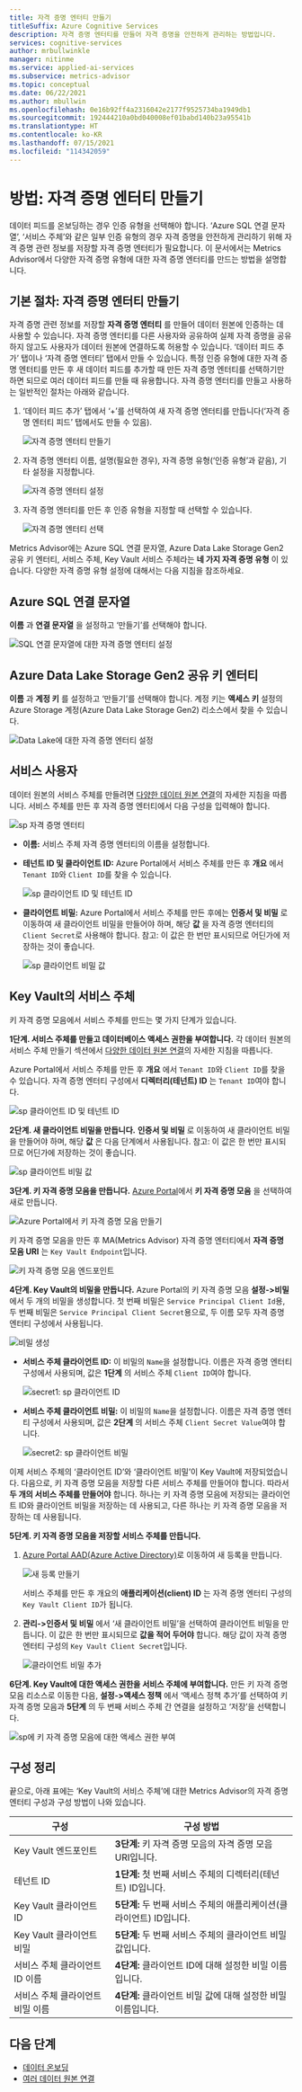 ```yaml
---
title: 자격 증명 엔터티 만들기
titleSuffix: Azure Cognitive Services
description: 자격 증명 엔터티를 만들어 자격 증명을 안전하게 관리하는 방법입니다.
services: cognitive-services
author: mrbullwinkle
manager: nitinme
ms.service: applied-ai-services
ms.subservice: metrics-advisor
ms.topic: conceptual
ms.date: 06/22/2021
ms.author: mbullwin
ms.openlocfilehash: 0e16b92ff4a2316042e2177f9525734ba1949db1
ms.sourcegitcommit: 192444210a0bd040008ef01babd140b23a95541b
ms.translationtype: HT
ms.contentlocale: ko-KR
ms.lasthandoff: 07/15/2021
ms.locfileid: "114342059"
---
```

# <a name="how-to-create-a-credential-entity"></a>방법: 자격 증명 엔터티 만들기

데이터 피드를 온보딩하는 경우 인증 유형을 선택해야 합니다. ‘Azure SQL 연결 문자열’, ‘서비스 주체’와 같은 일부 인증 유형의 경우 자격 증명을 안전하게 관리하기 위해 자격 증명 관련 정보를 저장할 자격 증명 엔터티가 필요합니다.  이 문서에서는 Metrics Advisor에서 다양한 자격 증명 유형에 대한 자격 증명 엔터티를 만드는 방법을 설명합니다.
    

## <a name="basic-procedure-create-a-credential-entity"></a>기본 절차: 자격 증명 엔터티 만들기

자격 증명 관련 정보를 저장할 **자격 증명 엔터티** 를 만들어 데이터 원본에 인증하는 데 사용할 수 있습니다. 자격 증명 엔터티를 다른 사용자와 공유하여 실제 자격 증명을 공유하지 않고도 사용자가 데이터 원본에 연결하도록 허용할 수 있습니다. ‘데이터 피드 추가’ 탭이나 ‘자격 증명 엔터티’ 탭에서 만들 수 있습니다. 특정 인증 유형에 대한 자격 증명 엔터티를 만든 후 새 데이터 피드를 추가할 때 만든 자격 증명 엔터티를 선택하기만 하면 되므로 여러 데이터 피드를 만들 때 유용합니다. 자격 증명 엔터티를 만들고 사용하는 일반적인 절차는 아래와 같습니다.

1. ‘데이터 피드 추가’ 탭에서 ‘+’를 선택하여 새 자격 증명 엔터티를 만듭니다(‘자격 증명 엔터티 피드’ 탭에서도 만들 수 있음).

   ![자격 증명 엔터티 만들기](../media/create-credential-entity.png)
 
2. 자격 증명 엔터티 이름, 설명(필요한 경우), 자격 증명 유형(‘인증 유형’과 같음), 기타 설정을 지정합니다.

   ![자격 증명 엔터티 설정](../media/set-credential-entity.png)
 
3. 자격 증명 엔터티를 만든 후 인증 유형을 지정할 때 선택할 수 있습니다.

   ![자격 증명 엔터티 선택](../media/choose-credential-entity.png)
 
Metrics Advisor에는 Azure SQL 연결 문자열, Azure Data Lake Storage Gen2 공유 키 엔터티, 서비스 주체, Key Vault 서비스 주체라는 **네 가지 자격 증명 유형** 이 있습니다. 다양한 자격 증명 유형 설정에 대해서는 다음 지침을 참조하세요.

## <a name="azure-sql-connection-string"></a>Azure SQL 연결 문자열

**이름** 과 **연결 문자열** 을 설정하고 ‘만들기’를 선택해야 합니다.

![SQL 연결 문자열에 대한 자격 증명 엔터티 설정](../media/credential-entity/credential-entity-sql-connection-string.png)

## <a name="azure-data-lake-storage-gen2-shared-key-entity"></a>Azure Data Lake Storage Gen2 공유 키 엔터티

**이름** 과 **계정 키** 를 설정하고 ‘만들기’를 선택해야 합니다. 계정 키는 **액세스 키** 설정의 Azure Storage 계정(Azure Data Lake Storage Gen2) 리소스에서 찾을 수 있습니다.

<!-- 增加basic说明，tips是错的；增加一下怎么管理；加一个step1的link
-->
![Data Lake에 대한 자격 증명 엔터티 설정](../media/credential-entity/credential-entity-data-lake.png)

## <a name="service-principal"></a>서비스 사용자

데이터 원본의 서비스 주체를 만들려면 [다양한 데이터 원본 연결](../data-feeds-from-different-sources.md)의 자세한 지침을 따릅니다. 서비스 주체를 만든 후 자격 증명 엔터티에서 다음 구성을 입력해야 합니다.

![sp 자격 증명 엔터티](../media/credential-entity/credential-entity-service-principal.png)

* **이름:** 서비스 주체 자격 증명 엔터티의 이름을 설정합니다.
* **테넌트 ID 및 클라이언트 ID:** Azure Portal에서 서비스 주체를 만든 후 **개요** 에서 `Tenant ID`와 `Client ID`를 찾을 수 있습니다.

    ![sp 클라이언트 ID 및 테넌트 ID](../media/credential-entity/sp-client-tenant-id.png)

* **클라이언트 비밀:** Azure Portal에서 서비스 주체를 만든 후에는 **인증서 및 비밀** 로 이동하여 새 클라이언트 비밀을 만들어야 하며, 해당 **값** 을 자격 증명 엔터티의 `Client Secret`로 사용해야 합니다. 참고: 이 값은 한 번만 표시되므로 어딘가에 저장하는 것이 좋습니다.


    ![sp 클라이언트 비밀 값](../media/credential-entity/sp-secret-value.png)

## <a name="span-idsp-from-kvservice-principal-from-key-vaultspan"></a><span id="sp-from-kv">Key Vault의 서비스 주체</span>

키 자격 증명 모음에서 서비스 주체를 만드는 몇 가지 단계가 있습니다.

**1단계. 서비스 주체를 만들고 데이터베이스 액세스 권한을 부여합니다.** 각 데이터 원본의 서비스 주체 만들기 섹션에서 [다양한 데이터 원본 연결](../data-feeds-from-different-sources.md)의 자세한 지침을 따릅니다. 

Azure Portal에서 서비스 주체를 만든 후 **개요** 에서 `Tenant ID`와 `Client ID`를 찾을 수 있습니다. 자격 증명 엔터티 구성에서 **디렉터리(테넌트) ID** 는 `Tenant ID`여야 합니다.

![sp 클라이언트 ID 및 테넌트 ID](../media/credential-entity/sp-client-tenant-id.png)

**2단계. 새 클라이언트 비밀을 만듭니다.** **인증서 및 비밀** 로 이동하여 새 클라이언트 비밀을 만들어야 하며, 해당 **값** 은 다음 단계에서 사용됩니다. 참고: 이 값은 한 번만 표시되므로 어딘가에 저장하는 것이 좋습니다.

![sp 클라이언트 비밀 값](../media/credential-entity/sp-secret-value.png)

**3단계. 키 자격 증명 모음을 만듭니다.** [Azure Portal](https://ms.portal.azure.com/#home)에서 **키 자격 증명 모음** 을 선택하여 새로 만듭니다.

![Azure Portal에서 키 자격 증명 모음 만들기](../media/credential-entity/create-key-vault.png)

키 자격 증명 모음을 만든 후 MA(Metrics Advisor) 자격 증명 엔터티에서 **자격 증명 모음 URI** 는 `Key Vault Endpoint`입니다.

![키 자격 증명 모음 엔드포인트](../media/credential-entity/key-vault-endpoint.png)

**4단계. Key Vault의 비밀을 만듭니다.** Azure Portal의 키 자격 증명 모음 **설정->비밀** 에서 두 개의 비밀을 생성합니다.
첫 번째 비밀은 `Service Principal Client Id`용, 두 번째 비밀은 `Service Principal Client Secret`용으로, 두 이름 모두 자격 증명 엔터티 구성에서 사용됩니다.

![비밀 생성](../media/credential-entity/generate-secrets.png)

* **서비스 주체 클라이언트 ID:** 이 비밀의 `Name`을 설정합니다. 이름은 자격 증명 엔터티 구성에서 사용되며, 값은 **1단계** 의 서비스 주체 `Client ID`여야 합니다.

    ![secret1: sp 클라이언트 ID](../media/credential-entity/secret-1-sp-client-id.png)

* **서비스 주체 클라이언트 비밀:** 이 비밀의 `Name`을 설정합니다. 이름은 자격 증명 엔터티 구성에서 사용되며, 값은 **2단계** 의 서비스 주체 `Client Secret Value`여야 합니다.

    ![secret2: sp 클라이언트 비밀](../media/credential-entity/secret-2-sp-secret-value.png)

이제 서비스 주체의 ‘클라이언트 ID’와 ‘클라이언트 비밀’이 Key Vault에 저장되었습니다.  다음으로, 키 자격 증명 모음을 저장할 다른 서비스 주체를 만들어야 합니다. 따라서 **두 개의 서비스 주체를 만들어야** 합니다. 하나는 키 자격 증명 모음에 저장되는 클라이언트 ID와 클라이언트 비밀을 저장하는 데 사용되고, 다른 하나는 키 자격 증명 모음을 저장하는 데 사용됩니다.

**5단계. 키 자격 증명 모음을 저장할 서비스 주체를 만듭니다.** 

1. [Azure Portal AAD(Azure Active Directory)](https://portal.azure.com/?trace=diagnostics&feature.customportal=false#blade/Microsoft_AAD_IAM/ActiveDirectoryMenuBlade/Overview)로 이동하여 새 등록을 만듭니다.

    ![새 등록 만들기](../media/credential-entity/create-registration.png)

    서비스 주체를 만든 후 개요의 **애플리케이션(client) ID** 는 자격 증명 엔터티 구성의 `Key Vault Client ID`가 됩니다.

2. **관리->인증서 및 비밀** 에서 ‘새 클라이언트 비밀’을 선택하여 클라이언트 비밀을 만듭니다. 이 값은 한 번만 표시되므로 **값을 적어 두어야** 합니다. 해당 값이 자격 증명 엔터티 구성의 `Key Vault Client Secret`입니다.

    ![클라이언트 비밀 추가](../media/credential-entity/add-client-secret.png)

**6단계. Key Vault에 대한 액세스 권한을 서비스 주체에 부여합니다.**  만든 키 자격 증명 모음 리소스로 이동한 다음, **설정->액세스 정책** 에서 ‘액세스 정책 추가’를 선택하여 키 자격 증명 모음과 **5단계** 의 두 번째 서비스 주체 간 연결을 설정하고 ‘저장’을 선택합니다.

![sp에 키 자격 증명 모음에 대한 액세스 권한 부여](../media/credential-entity/grant-sp-to-kv.png)


## <a name="configurations-conclusion"></a>구성 정리
끝으로, 아래 표에는 ‘Key Vault의 서비스 주체’에 대한 Metrics Advisor의 자격 증명 엔터티 구성과 구성 방법이 나와 있습니다.

| 구성 | 구성 방법 |
|-------------| ---------------------|
| Key Vault 엔드포인트 | **3단계:** 키 자격 증명 모음의 자격 증명 모음 URI입니다. |
| 테넌트 ID | **1단계:** 첫 번째 서비스 주체의 디렉터리(테넌트) ID입니다. |
| Key Vault 클라이언트 ID | **5단계:** 두 번째 서비스 주체의 애플리케이션(클라이언트) ID입니다. |
| Key Vault 클라이언트 비밀 | **5단계:** 두 번째 서비스 주체의 클라이언트 비밀 값입니다. |
| 서비스 주체 클라이언트 ID 이름 | **4단계:** 클라이언트 ID에 대해 설정한 비밀 이름입니다. |
| 서비스 주체 클라이언트 비밀 이름 | **4단계:** 클라이언트 비밀 값에 대해 설정한 비밀 이름입니다. |


## <a name="next-steps"></a>다음 단계

- [데이터 온보딩](onboard-your-data.md)
- [여러 데이터 원본 연결](../data-feeds-from-different-sources.md)
